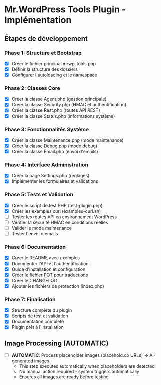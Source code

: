 # Mr.WordPress Tools Plugin - Implémentation

## Étapes de développement

### Phase 1: Structure et Bootstrap
- [x] Créer le fichier principal mrwp-tools.php
- [x] Définir la structure des dossiers
- [x] Configurer l'autoloading et le namespace

### Phase 2: Classes Core
- [x] Créer la classe Agent.php (gestion principale)
- [x] Créer la classe Security.php (HMAC et authentification)
- [x] Créer la classe Rest.php (routes API REST)
- [x] Créer la classe Status.php (informations système)

### Phase 3: Fonctionnalités Système
- [x] Créer la classe Maintenance.php (mode maintenance)
- [x] Créer la classe Debug.php (mode debug)
- [x] Créer la classe Email.php (envoi d'emails)

### Phase 4: Interface Administration
- [x] Créer la page Settings.php (réglages)
- [x] Implémenter les formulaires et validations

### Phase 5: Tests et Validation
- [x] Créer le script de test PHP (test-plugin.php)
- [x] Créer les exemples curl (examples-curl.sh)
- [ ] Tester les routes API en environnement WordPress
- [ ] Vérifier la sécurité HMAC en conditions réelles
- [ ] Valider le mode maintenance
- [ ] Tester l'envoi d'emails

### Phase 6: Documentation
- [x] Créer le README avec exemples
- [x] Documenter l'API et l'authentification
- [x] Guide d'installation et configuration
- [x] Créer le fichier POT pour traductions
- [x] Créer le CHANGELOG
- [x] Ajouter les fichiers de protection (index.php)

### Phase 7: Finalisation
- [x] Structure complète du plugin
- [x] Scripts de test et validation
- [x] Documentation complète
- [x] Plugin prêt à l'installation

## Image Processing (AUTOMATIC)
- [ ] **AUTOMATIC**: Process placeholder images (placehold.co URLs) → AI-generated images
  - This step executes automatically when placeholders are detected
  - No manual action required - system triggers automatically
  - Ensures all images are ready before testing